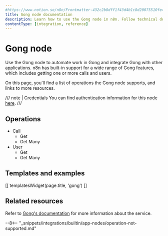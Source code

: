 ```yaml
---
#https://www.notion.so/n8n/Frontmatter-432c2b8dff1f43d4b1c8d20075510fe4
title: Gong node documentation
description: Learn how to use the Gong node in n8n. Follow technical documentation to integrate Gong node into your workflows.
contentType: [integration, reference]
---
```


# Gong node

Use the Gong node to automate work in Gong and integrate Gong with other applications. n8n has built-in support for a wide range of Gong features, which includes getting one or more calls and users.

On this page, you'll find a list of operations the Gong node supports, and links to more resources.

///  note  | Credentials
You can find authentication information for this node [here](/integrations/builtin/credentials/gong.md).
///


## Operations

<!-- vale off -->
* Call
	* Get
	* Get Many
* User
	* Get
	* Get Many
<!-- vale on -->

## Templates and examples

<!-- see https://www.notion.so/n8n/Pull-in-templates-for-the-integrations-pages-37c716837b804d30a33b47475f6e3780 -->
[[ templatesWidget(page.title, 'gong') ]]

## Related resources

Refer to [Gong's documentation](https://gong.app.gong.io/settings/api/documentation) for more information about the service.

--8<-- "_snippets/integrations/builtin/app-nodes/operation-not-supported.md"
